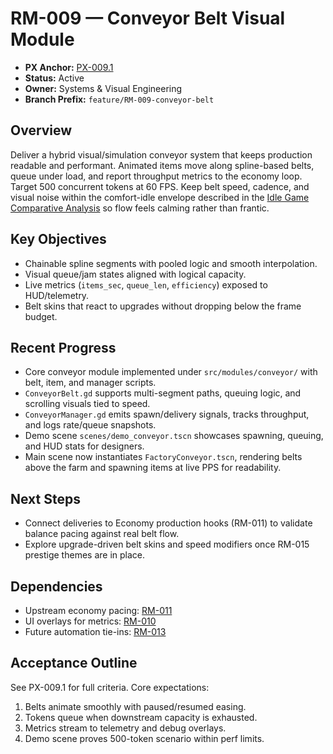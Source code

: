 # RM-009 — Conveyor Belt Visual Module

- **PX Anchor:** [PX-009.1](../prompts/PX-009.1.md)
- **Status:** Active
- **Owner:** Systems & Visual Engineering
- **Branch Prefix:** `feature/RM-009-conveyor-belt`

## Overview
Deliver a hybrid visual/simulation conveyor system that keeps production readable and performant. Animated items move along spline-based belts, queue under load, and report throughput metrics to the economy loop. Target 500 concurrent tokens at 60 FPS.
Keep belt speed, cadence, and visual noise within the comfort-idle envelope described in the [Idle Game Comparative Analysis](../analysis/IdleGameComparative.md) so flow feels calming rather than frantic.

## Key Objectives
- Chainable spline segments with pooled logic and smooth interpolation.
- Visual queue/jam states aligned with logical capacity.
- Live metrics (`items_sec`, `queue_len`, `efficiency`) exposed to HUD/telemetry.
- Belt skins that react to upgrades without dropping below the frame budget.

## Recent Progress
- Core conveyor module implemented under `src/modules/conveyor/` with belt, item, and manager scripts.
- `ConveyorBelt.gd` supports multi-segment paths, queuing logic, and scrolling visuals tied to speed.
- `ConveyorManager.gd` emits spawn/delivery signals, tracks throughput, and logs rate/queue snapshots.
- Demo scene `scenes/demo_conveyor.tscn` showcases spawning, queuing, and HUD stats for designers.
- Main scene now instantiates `FactoryConveyor.tscn`, rendering belts above the farm and spawning items at live PPS for readability.

## Next Steps
- Connect deliveries to Economy production hooks (RM-011) to validate balance pacing against real belt flow.
- Explore upgrade-driven belt skins and speed modifiers once RM-015 prestige themes are in place.

## Dependencies
- Upstream economy pacing: [RM-011](RM-011.md)
- UI overlays for metrics: [RM-010](RM-010.md)
- Future automation tie-ins: [RM-013](RM-013.md)

## Acceptance Outline
See PX-009.1 for full criteria. Core expectations:
1. Belts animate smoothly with paused/resumed easing.
2. Tokens queue when downstream capacity is exhausted.
3. Metrics stream to telemetry and debug overlays.
4. Demo scene proves 500-token scenario within perf limits.
